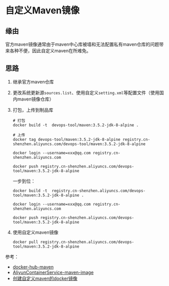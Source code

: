 # 自定义Maven镜像
## 缘由
官方maven镜像通常由于maven中心库被墙和无法配置私有maven仓库的问题带来各种不便，因此自定义maven在所难免。

## 思路
1. 继承官方maven仓库

2. 更改系统更新源`sources.list`、使用自定义`setting.xml`等配置文件（使用国内maven镜像仓库）

3. 打包，上传到制品库

    ```shell
    # 打包
    docker build -t  devops-tool/maven:3.5.2-jdk-8-alpine .

    # 上传
    docker tag devops-tool/maven:3.5.2-jdk-8-alpine registry.cn-shenzhen.aliyuncs.com/devops-tool/maven:3.5.2-jdk-8-alpine

    docker login --username=xxx@qq.com registry.cn-shenzhen.aliyuncs.com
    
    docker push registry.cn-shenzhen.aliyuncs.com/devops-tool/maven:3.5.2-jdk-8-alpine 
    ```

    一步到位：
    ```shell
    docker build -t  registry.cn-shenzhen.aliyuncs.com/devops-tool/maven:3.5.2-jdk-8-alpine .

    docker login --username=xxx@qq.com registry.cn-shenzhen.aliyuncs.com

    docker push registry.cn-shenzhen.aliyuncs.com/devops-tool/maven:3.5.2-jdk-8-alpine 
    ```
4. 使用自定义maven镜像

    ```shell
    docker pull registry.cn-shenzhen.aliyuncs.com/devops-tool/maven:3.5.2-jdk-8-alpine 
    ```

参考：
* [docker-hub-maven](https://hub.docker.com/_/maven/?tab=tags&page=1&ordering=last_updated)
* [AliyunContainerService-maven-image](https://github.com/AliyunContainerService/maven-image)
* [创建自定义maven的docker镜像](https://blog.csdn.net/rentian1/article/details/109702886)